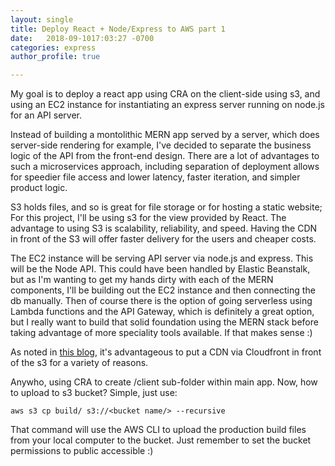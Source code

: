```yaml
---
layout: single
title: Deploy React + Node/Express to AWS part 1
date:   2018-09-1017:03:27 -0700
categories: express
author_profile: true

---
```


My goal is to deploy a react app using CRA on the client-side using s3, and using an EC2 instance for instantiating an express server running on node.js for an API server. 

Instead of building a montolithic MERN app served by a server, which does server-side rendering for example, I've decided to separate the business logic of the API from the front-end design. There are a lot of advantages to such a microservices approach, including separation of deployment allows for speedier file access and lower latency, faster iteration, and simpler product logic. 

S3 holds files, and so is great for file storage or for hosting a static website; For this project, I'll be using s3 for the view provided by React. The advantage to using S3 is scalability, reliability, and speed. Having the CDN in front of the S3 will offer faster delivery for the users and cheaper costs.

The EC2 instance will be serving API server via node.js and express. This will be the Node API. This could have been handled by Elastic Beanstalk, but as I'm wanting to get my hands dirty with each of the MERN components, I'll be building out the EC2 instance and then connecting the db manually. Then of course there is the option of going serverless using Lambda functions and the API Gateway, which is definitely a great option, but I really want to build that solid foundation using the MERN stack before taking advantage of more speciality tools available. If that makes sense :)

As noted in [this blog](https://stackoverflow.com/questions/41250087/how-to-deploy-a-react-nodejs-express-application-to-aws), it's advantageous to put a CDN via Cloudfront in front of the s3 for a variety of reasons. 

Anywho, using CRA to create /client sub-folder within main app. Now, how to upload to s3 bucket? Simple, just use:
```
aws s3 cp build/ s3://<bucket name/> --recursive
```
That command will use the AWS CLI to upload the production build files from your local computer to the bucket. Just remember to set the bucket permissions to public accessible :)